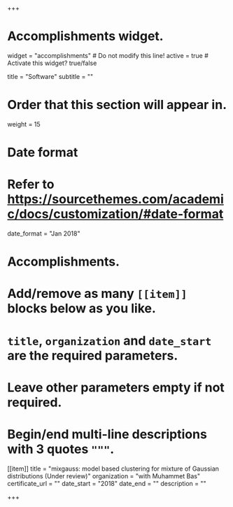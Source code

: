 +++
# Accomplishments widget.
widget = "accomplishments"  # Do not modify this line!
active = true  # Activate this widget? true/false

title = "Software"
subtitle = ""

# Order that this section will appear in.
weight = 15

# Date format
#   Refer to https://sourcethemes.com/academic/docs/customization/#date-format
date_format = "Jan 2018"

# Accomplishments.
#   Add/remove as many `[[item]]` blocks below as you like.
#   `title`, `organization` and `date_start` are the required parameters.
#   Leave other parameters empty if not required.
#   Begin/end multi-line descriptions with 3 quotes `"""`.

[[item]]
  title = "mixgauss: model based clustering for mixture of Gaussian distributions (Under review)"
  organization = "with Muhammet Bas"
  certificate_url = ""
  date_start = "2018"
  date_end = ""
  description = ""

+++
